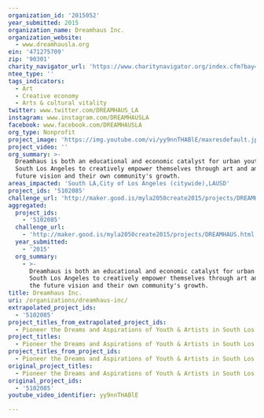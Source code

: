 ```yaml
---
organization_id: '2015052'
year_submitted: 2015
organization_name: Dreamhaus Inc.
organization_website:
  - www.dreamhausla.org
ein: '471275709'
zip: '90301'
charity_navigator_url: 'https://www.charitynavigator.org/index.cfm?bay=search.profile&ein=471275709'
ntee_type: ''
tags_indicators:
  - Art
  - Creative economy
  - Arts & cultural vitality
twitter: www.twitter.com/DREAMHAUS_LA
instagram: www.instagram.com/DREAMHAUSLA
facebook: www.facebook.com/DREAMHAUSLA
org_type: Nonprofit
project_image: 'https://img.youtube.com/vi/yy9nnTHABlE/maxresdefault.jpg'
project_video: ''
org_summary: >-
  Dreamhaus is both an educational and economic catalyst for urban youth in
  South Los Angeles to creatively empower themselves through art and amplify the
  future vision and their own community's growth.
areas_impacted: 'South LA,City of Los Angeles (citywide),LAUSD'
project_ids: '5102085'
challenge_url: 'http://maker.good.is/myla2050create2015/projects/DREAMHAUS.html'
aggregated:
  project_ids:
    - '5102085'
  challenge_url:
    - 'http://maker.good.is/myla2050create2015/projects/DREAMHAUS.html'
  year_submitted:
    - '2015'
  org_summary:
    - >-
      Dreamhaus is both an educational and economic catalyst for urban youth in
      South Los Angeles to creatively empower themselves through art and amplify
      the future vision and their own community's growth.
title: Dreamhaus Inc.
uri: /organizations/dreamhaus-inc/
extrapolated_project_ids:
  - '5102085'
project_titles_from_extrapolated_project_ids:
  - Pioneer the Dreams and Aspirations of Youth & Artists in South Los Angeles
project_titles:
  - Pioneer the Dreams and Aspirations of Youth & Artists in South Los Angeles
project_titles_from_project_ids:
  - Pioneer the Dreams and Aspirations of Youth & Artists in South Los Angeles
original_project_titles:
  - Pioneer the Dreams and Aspirations of Youth & Artists in South Los Angeles
original_project_ids:
  - '5102085'
youtube_video_identifier: yy9nnTHABlE

---
```

